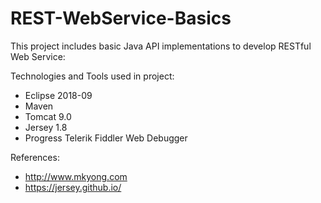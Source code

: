 # REST-WebService-Basics
This project includes basic Java API implementations to develop RESTful Web Service:

Technologies and Tools used in project:
- Eclipse 2018-09
- Maven
- Tomcat 9.0
- Jersey 1.8
- Progress Telerik Fiddler Web Debugger

References:
  - http://www.mkyong.com
  - https://jersey.github.io/
